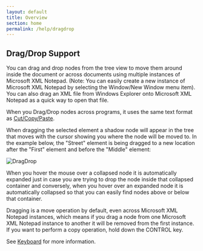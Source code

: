```yaml
---
layout: default
title: Overview
section: home
permalink: /help/dragdrop
---
```


## Drag/Drop Support

You can drag and drop nodes from the tree view to move them around inside the document or across documents using multiple instances of Microsoft XML Notepad. (Note: You can easily create a new instance of Microsoft XML Notepad by selecting the Window/New Window menu item). You can also drag an XML file from Windows Explorer onto Microsoft XML Notepad as a quick way to open that file.

When you Drag/Drop nodes across programs, it uses the same text format as [Cut/Copy/Paste](/XmlNotepad/help/clipboard).

When dragging the selected element a shadow node will appear in the tree that moves with the cursor showing you where the node will be moved to.  In the example below, the "Street" element is being dragged to a new location after the "First" element and before the "Middle" element:

![DragDrop](/XmlNotepad/assets/images/dragdrop.jpg)

When you hover the mouse over a collapsed node it is automatically expanded just in case you are trying to drop the node inside that collapsed container and conversely, when you hover over an expanded node it is automatically collapsed so that you can easily find nodes above or below that container.

Dragging is a move operation by default, even across Microsoft XML Notepad instances, which means if you drag a node from one Microsoft XML Notepad instance to another it will be removed from the first instance.  If you want to perform a copy operation, hold down the CONTROL key.

See [Keyboard](/XmlNotepad/help/keyboard) for more information.